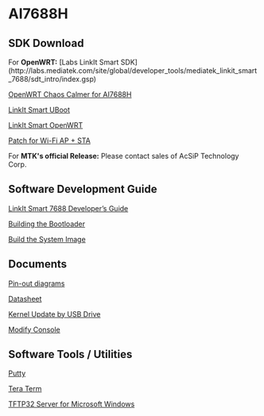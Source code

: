 # AI7688H

<h2> SDK Download </h2>
For <B>OpenWRT:</B>
  [Labs LinkIt Smart SDK](http://labs.mediatek.com/site/global/developer_tools/mediatek_linkit_smart_7688/sdt_intro/index.gsp)
  
  [OpenWRT Chaos Calmer for AI7688H](https://github.com/AcSiP/openwrt/tree/AI7688H__chaos_calmer)
  
  [LinkIt Smart UBoot](https://github.com/AcSiP/linkit-smart-7688-uboot)
  
  [LinkIt Smart OpenWRT](https://github.com/AcSiP/linkit-smart-7688-feed)

  [Patch for Wi-Fi AP + STA](https://github.com/FoxHsu-AcSiP/linkit-smart-7688-wifi-multi-role)

For <B>MTK's official Release:</B>
	Please contact sales of AcSiP Technology Corp.



## Software Development Guide ##
[LinkIt Smart 7688 Developer’s Guide](http://labs.mediatek.com/fileMedia/download/87c801b5-d1e6-4227-9a29-b5421f2955ac)

[Building the Bootloader](http://labs.mediatek.com/site/global/developer_tools/mediatek_linkit_smart_7688/training_docs/firmware_and_bootloader/build_bootloader/index.gsp)

[Build the System Image](http://labs.mediatek.com/site/global/developer_tools/mediatek_linkit_smart_7688/training_docs/firmware_and_bootloader/build_firmware/index.gsp)


## Documents ##
[Pin-out diagrams](http://labs.mediatek.com/fileMedia/download/2ac6fba3-6b61-42b0-ae6d-31b256779c03)

[Datasheet](http://labs.mediatek.com/fileMedia/download/9ef51e98-49b1-489a-b27e-391bac9f7bf3)

[Kernel Update by USB Drive](http://labs.mediatek.com/site/global/developer_tools/mediatek_linkit_smart_7688/training_docs/firmware_and_bootloader/update_firmware_usb/index.gsp)

[Modify Console](http://labs.mediatek.com/site/global/developer_tools/mediatek_linkit_smart_7688/training_docs/firmware_and_bootloader/kernel_console/index.gsp)



## Software Tools / Utilities ##
[Putty](http://www.chiark.greenend.org.uk/~sgtatham/putty/download.html)

[Tera Term](https://osdn.net/projects/ttssh2/)

[TFTP32 Server for Microsoft Windows](http://tftpd32.jounin.net/tftpd32_download.html)
